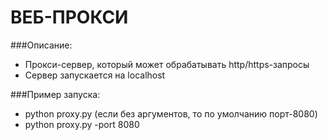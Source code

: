 #                      ВЕБ-ПРОКСИ

###Описание:   
- Прокси-сервер, который может обрабатывать http/https-запросы
- Сервер запускается на localhost


###Пример запуска:      
- python proxy.py (если без аргументов, то по умолчанию порт-8080)
- python proxy.py -port 8080
